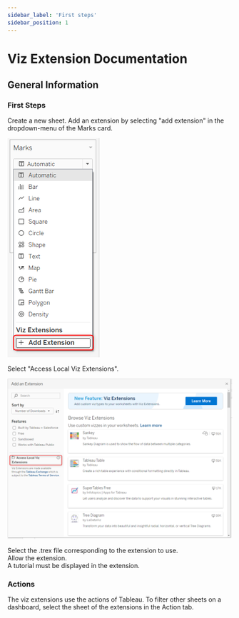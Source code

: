 ```yaml
---
sidebar_label: 'First steps'
sidebar_position: 1
---
```


# Viz Extension Documentation

## General Information

### First Steps

Create a new sheet. Add an extension by selecting "add extension" in the dropdown-menu of the Marks card.

![select in the dropdown-menu](/media/mark_card.png)

Select "Access Local Viz Extensions".

![access local viz extensions](/media/access_local_extension.png)

Select the .trex file corresponding to the extension to use.  
Allow the extension.  
A tutorial must be displayed in the extension.

### Actions

The viz extensions use the actions of Tableau. To filter other sheets on a dashboard, select the sheet of the extensions in the Action tab.
